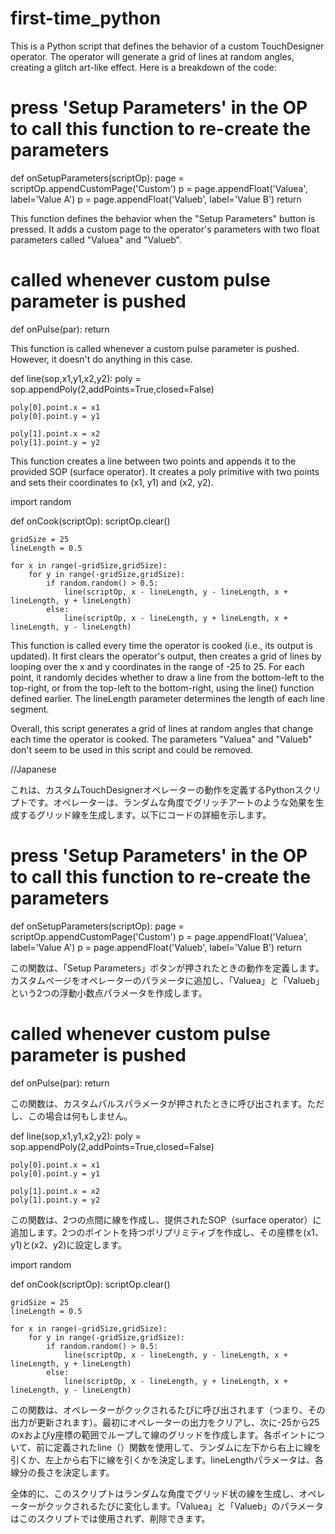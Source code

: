 # first-time_python

This is a Python script that defines the behavior of a custom TouchDesigner operator. The operator will generate a grid of lines at random angles, creating a glitch art-like effect. Here is a breakdown of the code:

# press 'Setup Parameters' in the OP to call this function to re-create the parameters
def onSetupParameters(scriptOp):
	page = scriptOp.appendCustomPage('Custom')
	p = page.appendFloat('Valuea', label='Value A')
	p = page.appendFloat('Valueb', label='Value B')
	return
	
This function defines the behavior when the "Setup Parameters" button is pressed. It adds a custom page to the operator's parameters with two float parameters called "Valuea" and "Valueb".

# called whenever custom pulse parameter is pushed
def onPulse(par):
	return

This function is called whenever a custom pulse parameter is pushed. However, it doesn't do anything in this case.

def line(sop,x1,y1,x2,y2):
	poly = sop.appendPoly(2,addPoints=True,closed=False)
	
	poly[0].point.x = x1
	poly[0].point.y = y1
	
	poly[1].point.x = x2
	poly[1].point.y = y2

This function creates a line between two points and appends it to the provided SOP (surface operator). It creates a poly primitive with two points and sets their coordinates to (x1, y1) and (x2, y2).

import random

def onCook(scriptOp):
	scriptOp.clear()
	
	gridSize = 25
	lineLength = 0.5 
	
	for x in range(-gridSize,gridSize):
		for y in range(-gridSize,gridSize):
			if random.random() > 0.5:
				line(scriptOp, x - lineLength, y - lineLength, x + lineLength, y + lineLength) 
			else: 
				line(scriptOp, x - lineLength, y + lineLength, x + lineLength, y - lineLength)

This function is called every time the operator is cooked (i.e., its output is updated). It first clears the operator's output, then creates a grid of lines by looping over the x and y coordinates in the range of -25 to 25. For each point, it randomly decides whether to draw a line from the bottom-left to the top-right, or from the top-left to the bottom-right, using the line() function defined earlier. The lineLength parameter determines the length of each line segment.

Overall, this script generates a grid of lines at random angles that change each time the operator is cooked. The parameters "Valuea" and "Valueb" don't seem to be used in this script and could be removed.

//Japanese

これは、カスタムTouchDesignerオペレーターの動作を定義するPythonスクリプトです。オペレーターは、ランダムな角度でグリッチアートのような効果を生成するグリッド線を生成します。以下にコードの詳細を示します。

# press 'Setup Parameters' in the OP to call this function to re-create the parameters
def onSetupParameters(scriptOp):
    page = scriptOp.appendCustomPage('Custom')
    p = page.appendFloat('Valuea', label='Value A')
    p = page.appendFloat('Valueb', label='Value B')
    return
    
この関数は、「Setup Parameters」ボタンが押されたときの動作を定義します。カスタムページをオペレーターのパラメータに追加し、「Valuea」と「Valueb」という2つの浮動小数点パラメータを作成します。

# called whenever custom pulse parameter is pushed
def onPulse(par):
    return
    
この関数は、カスタムパルスパラメータが押されたときに呼び出されます。ただし、この場合は何もしません。

def line(sop,x1,y1,x2,y2):
    poly = sop.appendPoly(2,addPoints=True,closed=False)
    
    poly[0].point.x = x1
    poly[0].point.y = y1
    
    poly[1].point.x = x2
    poly[1].point.y = y2

この関数は、2つの点間に線を作成し、提供されたSOP（surface operator）に追加します。2つのポイントを持つポリプリミティブを作成し、その座標を(x1、y1)と(x2、y2)に設定します。

import random

def onCook(scriptOp):
    scriptOp.clear()
    
    gridSize = 25
    lineLength = 0.5 
    
    for x in range(-gridSize,gridSize):
        for y in range(-gridSize,gridSize):
            if random.random() > 0.5:
                line(scriptOp, x - lineLength, y - lineLength, x + lineLength, y + lineLength) 
            else: 
                line(scriptOp, x - lineLength, y + lineLength, x + lineLength, y - lineLength)

この関数は、オペレーターがクックされるたびに呼び出されます（つまり、その出力が更新されます）。最初にオペレーターの出力をクリアし、次に-25から25のxおよびy座標の範囲でループして線のグリッドを作成します。各ポイントについて、前に定義されたline（）関数を使用して、ランダムに左下から右上に線を引くか、左上から右下に線を引くかを決定します。lineLengthパラメータは、各線分の長さを決定します。

全体的に、このスクリプトはランダムな角度でグリッド状の線を生成し、オペレーターがクックされるたびに変化します。「Valuea」と「Valueb」のパラメータはこのスクリプトでは使用されず、削除できます。
